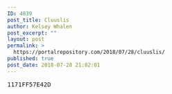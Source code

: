 ```yaml
---
ID: 4839
post_title: Cluuslis
author: Kelsey Whalen
post_excerpt: ""
layout: post
permalink: >
  https://portalrepository.com/2018/07/28/cluuslis/
published: true
post_date: 2018-07-28 21:02:01
---
```

<pre>1171FF57E42D</pre>